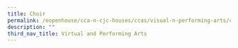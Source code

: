 ```yaml
---
title: Choir
permalink: /eopenhouse/cca-n-cjc-houses/ccas/visual-n-performing-arts/choir/
description: ""
third_nav_title: Virtual and Performing Arts
---
```

